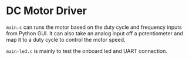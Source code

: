 # DC Motor Driver
```main.c``` can runs the motor based on the duty cycle and frequency inputs from Python GUI. It can also take an analog input off a potentiometer and map it to a duty cycle to control the motor speed.

```main-led.c``` is mainly to test the onboard led and UART connection.